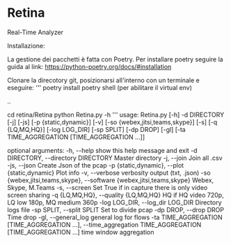 # Retina
Real-Time Analyzer

Installazione:

La gestione dei pacchetti è fatta con Poetry. 
Per installare poetry seguire la guida al link: https://python-poetry.org/docs/#installation

Clonare la direcotory git, posizionarsi all'interno con un terminale e eseguire:
'''
poetry install
poetry shell (per abilitare il virtual env)

..

cd retina/Retina
python Retina.py -h
'''
usage: Retina.py [-h] -d DIRECTORY [-j] [-js] [-p {static,dynamic}] [-v]
                 [-so {webex,jitsi,teams,skype}] [-s] [-q {LQ,MQ,HQ}]
                 [-log LOG_DIR] [-sp SPLIT] [-dp DROP] [-gl]
                 [-ta TIME_AGGREGATION [TIME_AGGREGATION ...]]


optional arguments:
  -h, --help            show this help message and exit
  -d DIRECTORY, --directory DIRECTORY
                        Master directory
  -j, --join            Join all .csv
  -js, --json           Create Json of the pcap
  -p {static,dynamic}, --plot {static,dynamic}
                        Plot info
  -v, --verbose         verbosity output (txt, .json)
  -so {webex,jitsi,teams,skype}, --software {webex,jitsi,teams,skype}
                        Webex, Skype, M.Teams
  -s, --screen          Set True if in capture there is only video screen
                        sharing
  -q {LQ,MQ,HQ}, --quality {LQ,MQ,HQ}
                        HQ if HQ video 720p, LQ low 180p, MQ medium 360p
  -log LOG_DIR, --log_dir LOG_DIR
                        Directory logs file
  -sp SPLIT, --split SPLIT
                        Set to divide pcap
  -dp DROP, --drop DROP
                        Time drop
  -gl, --general_log    general log for flows
  -ta TIME_AGGREGATION [TIME_AGGREGATION ...], --time_aggregation TIME_AGGREGATION [TIME_AGGREGATION ...]
                        time window aggregation

